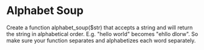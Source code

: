 # Alphabet Soup

Create a function alphabet_soup($str) that accepts a string and will
return the string in alphabetical order. E.g. "hello world" becomes
"ehllo dlorw". So make sure your function separates and alphabetizes
each word separately.